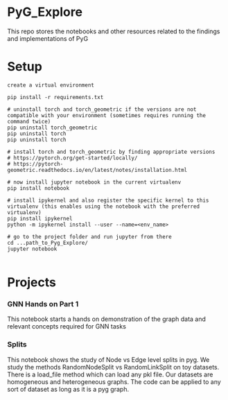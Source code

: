 # PyG_Explore
This repo stores the notebooks and other resources related to the findings and implementations of PyG

# Setup

```
create a virtual environment

pip install -r requirements.txt

# uninstall torch and torch_geometric if the versions are not compatible with your environment (sometimes requires running the command twice)
pip uninstall torch_geometric
pip uninstall torch
pip uninstall torch

# install torch and torch_geometric by finding appropriate versions
# https://pytorch.org/get-started/locally/
# https://pytorch-geometric.readthedocs.io/en/latest/notes/installation.html

# now install jupyter notebook in the current virtualenv
pip install notebook

# install ipykernel and also register the specific kernel to this virtualenv (this enables using the notebook with the preferred virtualenv)
pip install ipykernel
python -m ipykernel install --user --name=<env_name>

# go to the project folder and run jupyter from there
cd ...path_to_Pyg_Explore/
jupyter notebook


```

# Projects

### GNN Hands on Part 1 

This notebook starts a hands on demonstration of the graph data and relevant concepts required for GNN tasks

### Splits

This notebook shows the study of Node vs Edge level splits in pyg. We study the methods RandomNodeSplit vs RandomLinkSplit on toy datasets. There is a load_file method which can load any pkl file. Our datasets are homogeneous and heterogeneous graphs. The code can be applied to any sort of dataset as long as it is a pyg graph.

